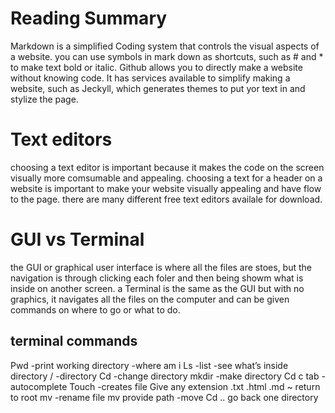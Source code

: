 # Reading Summary
Markdown is a simplified Coding system that controls the visual aspects of a website. 
you can use symbols in mark down as shortcuts, such as # and * to make text bold or italic. 
Github allows you to directly make a website without knowing code. 
It has services available to simplify making a website, such as Jeckyll, 
which generates themes to put yor text in and stylize the page. 

# Text editors
choosing a text editor is important because it makes the code on the screen visually more comsumable and appealing. choosing a text for a header on a website is important to make your website visually appealing and have flow to the page. there are many different free text editors availale for download. 

# GUI vs Terminal
the GUI or graphical user interface is where all the files are stoes, but the navigation is through clicking each foler and then being showm what is inside on another screen. a Terminal is the same as the GUI but with no graphics, it navigates all the files on the computer and can be given commands on where to go or what to do. 

## terminal commands
Pwd -print working directory -where am i
Ls -list -see what’s inside directory
/ -directory
Cd -change directory 
mkdir -make directory
Cd c tab -autocomplete 
Touch -creates file
Give any extension .txt .html .md 
~ return to root
mv -rename file
mv provide path -move
Cd .. go back one directory 

